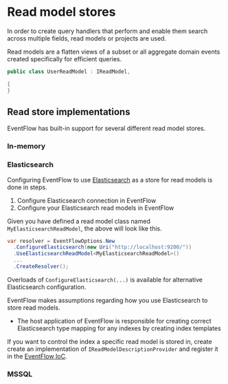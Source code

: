 # Read model stores

In order to create query handlers that perform and enable them search across
multiple fields, read models or projects are used.

Read models are a flatten views of a subset or all aggregate domain events
created specifically for efficient queries.

```csharp
public class UserReadModel : IReadModel,

{
}
```

## Read store implementations

EventFlow has built-in support for several different read model stores.

### In-memory


### Elasticsearch

Configuring EventFlow to use
[Elasticsearch](https://www.elastic.co/products/elasticsearch) as a store for
read models is done in steps.

1. Configure Elasticsearch connection in EventFlow
1. Configure your Elasticsearch read models in EventFlow

Given you have defined a read model class named `MyElasticsearchReadModel`, the
above will look like this.

```csharp
var resolver = EventFlowOptions.New
  .ConfigureElasticsearch(new Uri("http://localhost:9200/"))
  .UseElasticsearchReadModel<MyElasticsearchReadModel>()
  ...
  .CreateResolver();
```

Overloads of `ConfigureElasticsearch(...)` is available for alternative
Elasticsearch configuration.

EventFlow makes assumptions regarding how you use Elasticsearch to store read
models.

* The host application of EventFlow is responsible for creating correct
  Elasticsearch type mapping for any indexes by creating index templates

If you want to control the index a specific read model is stored in, create
create an implementation of `IReadModelDescriptionProvider` and register it
in the [EventFlow IoC](./Customize.md).

### MSSQL
